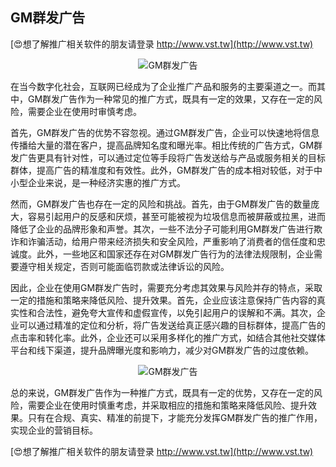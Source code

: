 ## **GM群发广告**

[😍想了解推广相关软件的朋友请登录 http://www.vst.tw](http://www.vst.tw)

 <center><img src="https://vst.tw/MP4/tuiguang/png/7.png" alt="GM群发广告"></center>

在当今数字化社会，互联网已经成为了企业推广产品和服务的主要渠道之一。而其中，GM群发广告作为一种常见的推广方式，既具有一定的效果，又存在一定的风险，需要企业在使用时审慎考虑。

首先，GM群发广告的优势不容忽视。通过GM群发广告，企业可以快速地将信息传播给大量的潜在客户，提高品牌知名度和曝光率。相比传统的广告方式，GM群发广告更具有针对性，可以通过定位等手段将广告发送给与产品或服务相关的目标群体，提高广告的精准度和有效性。此外，GM群发广告的成本相对较低，对于中小型企业来说，是一种经济实惠的推广方式。

然而，GM群发广告也存在一定的风险和挑战。首先，由于GM群发广告的数量庞大，容易引起用户的反感和厌烦，甚至可能被视为垃圾信息而被屏蔽或拉黑，进而降低了企业的品牌形象和声誉。其次，一些不法分子可能利用GM群发广告进行欺诈和诈骗活动，给用户带来经济损失和安全风险，严重影响了消费者的信任度和忠诚度。此外，一些地区和国家还存在对GM群发广告行为的法律法规限制，企业需要遵守相关规定，否则可能面临罚款或法律诉讼的风险。

因此，企业在使用GM群发广告时，需要充分考虑其效果与风险并存的特点，采取一定的措施和策略来降低风险、提升效果。首先，企业应该注意保持广告内容的真实性和合法性，避免夸大宣传和虚假宣传，以免引起用户的误解和不满。其次，企业可以通过精准的定位和分析，将广告发送给真正感兴趣的目标群体，提高广告的点击率和转化率。此外，企业还可以采用多样化的推广方式，如结合其他社交媒体平台和线下渠道，提升品牌曝光度和影响力，减少对GM群发广告的过度依赖。

 <center><img src="https://vst.tw/MP4/tuiguang/png/4.png" alt="GM群发广告"></center>

总的来说，GM群发广告作为一种推广方式，既具有一定的优势，又存在一定的风险，需要企业在使用时慎重考虑，并采取相应的措施和策略来降低风险、提升效果。只有在合规、真实、精准的前提下，才能充分发挥GM群发广告的推广作用，实现企业的营销目标。

[😍想了解推广相关软件的朋友请登录 http://www.vst.tw](http://www.vst.tw)



